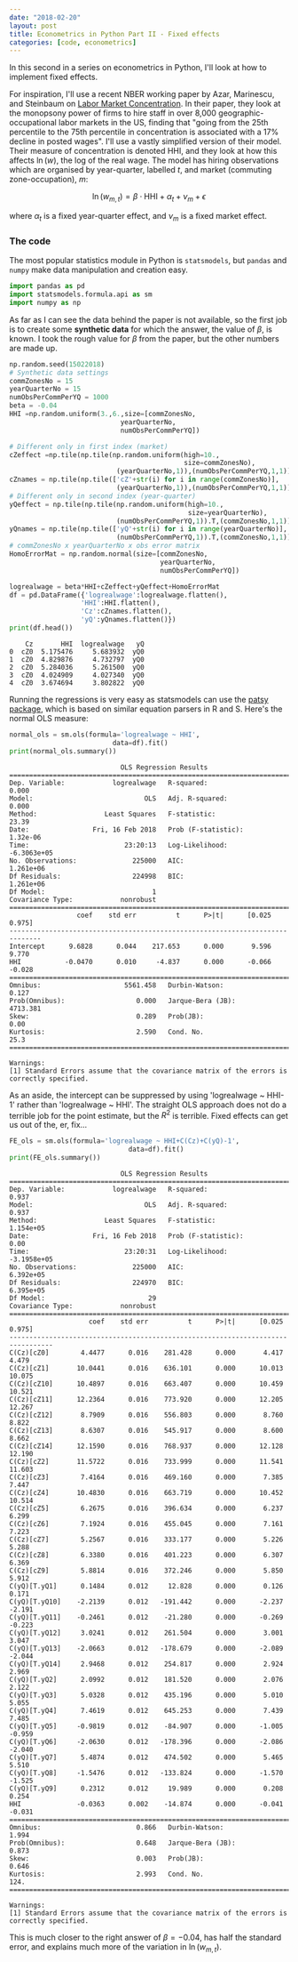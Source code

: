 ```yaml
---
date: "2018-02-20"
layout: post
title: Econometrics in Python Part II - Fixed effects
categories: [code, econometrics]
---
```



In this second in a series on econometrics in Python, I'll look at how to implement fixed effects.

For inspiration, I'll use a recent NBER working paper by Azar, Marinescu, and Steinbaum on [Labor Market Concentration](http://www.nber.org/papers/w24147). In their paper, they look at the monopsony power of firms to hire staff in over 8,000 geographic-occupational labor markets in the US, finding that "going from the 25th percentile to the 75th percentile in concentration is associated with a 17% decline in posted wages". I'll use a vastly simplified version of their model. Their measure of concentration is denoted $\text{HHI}$, and they look at how this affects $\ln(w)$, the log of the real wage. The model has hiring observations which are organised by year-quarter, labelled $t$, and market (commuting zone-occupation), $m$:

$$
\ln(w_{m,t}) = \beta \cdot\text{HHI}+\alpha_t+\nu_m+\epsilon
$$

where $\alpha_t$ is a fixed year-quarter effect, and $\nu_m$ is a fixed market effect.

### The code

The most popular statistics module in Python is ```statsmodels```, but ```pandas``` and ```numpy``` make data manipulation and creation easy.

```python
import pandas as pd
import statsmodels.formula.api as sm
import numpy as np
```

As far as I can see the data behind the paper is not available, so the first job is to create some **synthetic data** for which the answer, the value of $\beta$, is known. I took the rough value for $\beta$ from the paper, but the other numbers are made up.

```python
np.random.seed(15022018)
# Synthetic data settings
commZonesNo = 15
yearQuarterNo = 15
numObsPerCommPerYQ = 1000
beta = -0.04
HHI =np.random.uniform(3.,6.,size=[commZonesNo,
                            yearQuarterNo,
                            numObsPerCommPerYQ])

# Different only in first index (market)
cZeffect =np.tile(np.tile(np.random.uniform(high=10.,
                                            size=commZonesNo),
                           (yearQuarterNo,1)),(numObsPerCommPerYQ,1,1)).T
cZnames = np.tile(np.tile(['cZ'+str(i) for i in range(commZonesNo)],
                           (yearQuarterNo,1)),(numObsPerCommPerYQ,1,1)).T
# Different only in second index (year-quarter)
yQeffect = np.tile(np.tile(np.random.uniform(high=10.,
                                             size=yearQuarterNo),
                           (numObsPerCommPerYQ,1)).T,(commZonesNo,1,1))
yQnames = np.tile(np.tile(['yQ'+str(i) for i in range(yearQuarterNo)],
                           (numObsPerCommPerYQ,1)).T,(commZonesNo,1,1))
# commZonesNo x yearQuarterNo x obs error matrix
HomoErrorMat = np.random.normal(size=[commZonesNo,
                                      yearQuarterNo,
                                      numObsPerCommPerYQ])

logrealwage = beta*HHI+cZeffect+yQeffect+HomoErrorMat
df = pd.DataFrame({'logrealwage':logrealwage.flatten(),
                  'HHI':HHI.flatten(),
                  'Cz':cZnames.flatten(),
                  'yQ':yQnames.flatten()})
print(df.head())
```

        Cz       HHI  logrealwage   yQ
    0  cZ0  5.175476     5.683932  yQ0
    1  cZ0  4.829876     4.732797  yQ0
    2  cZ0  5.284036     5.261500  yQ0
    3  cZ0  4.024909     4.027340  yQ0
    4  cZ0  3.674694     3.802822  yQ0


Running the regressions is very easy as statsmodels can use the [patsy package](https://patsy.readthedocs.io/en/v0.1.0/overview.html), which is based on similar equation parsers in R and S. Here's the normal OLS measure:

```python
normal_ols = sm.ols(formula='logrealwage ~ HHI',
                          data=df).fit()
print(normal_ols.summary())
```

                                OLS Regression Results                            
    ==============================================================================
    Dep. Variable:            logrealwage   R-squared:                       0.000
    Model:                            OLS   Adj. R-squared:                  0.000
    Method:                 Least Squares   F-statistic:                     23.39
    Date:                Fri, 16 Feb 2018   Prob (F-statistic):           1.32e-06
    Time:                        23:20:13   Log-Likelihood:            -6.3063e+05
    No. Observations:              225000   AIC:                         1.261e+06
    Df Residuals:                  224998   BIC:                         1.261e+06
    Df Model:                           1                                         
    Covariance Type:            nonrobust                                         
    ==============================================================================
                     coef    std err          t      P>|t|      [0.025      0.975]
    ------------------------------------------------------------------------------
    Intercept      9.6828      0.044    217.653      0.000       9.596       9.770
    HHI           -0.0470      0.010     -4.837      0.000      -0.066      -0.028
    ==============================================================================
    Omnibus:                     5561.458   Durbin-Watson:                   0.127
    Prob(Omnibus):                  0.000   Jarque-Bera (JB):             4713.381
    Skew:                           0.289   Prob(JB):                         0.00
    Kurtosis:                       2.590   Cond. No.                         25.3
    ==============================================================================

    Warnings:
    [1] Standard Errors assume that the covariance matrix of the errors is correctly specified.

As an aside, the intercept can be suppressed by using 'logrealwage ~ HHI-1' rather than 'logrealwage ~ HHI'. The straight OLS approach does not do a terrible job for the point estimate, but the $R^2$ is terrible. Fixed effects can get us out of the, er, fix...

```python
FE_ols = sm.ols(formula='logrealwage ~ HHI+C(Cz)+C(yQ)-1',
                              data=df).fit()
print(FE_ols.summary())
```

                                OLS Regression Results                            
    ==============================================================================
    Dep. Variable:            logrealwage   R-squared:                       0.937
    Model:                            OLS   Adj. R-squared:                  0.937
    Method:                 Least Squares   F-statistic:                 1.154e+05
    Date:                Fri, 16 Feb 2018   Prob (F-statistic):               0.00
    Time:                        23:20:31   Log-Likelihood:            -3.1958e+05
    No. Observations:              225000   AIC:                         6.392e+05
    Df Residuals:                  224970   BIC:                         6.395e+05
    Df Model:                          29                                         
    Covariance Type:            nonrobust                                         
    =================================================================================
                        coef    std err          t      P>|t|      [0.025      0.975]
    ---------------------------------------------------------------------------------
    C(Cz)[cZ0]        4.4477      0.016    281.428      0.000       4.417       4.479
    C(Cz)[cZ1]       10.0441      0.016    636.101      0.000      10.013      10.075
    C(Cz)[cZ10]      10.4897      0.016    663.407      0.000      10.459      10.521
    C(Cz)[cZ11]      12.2364      0.016    773.920      0.000      12.205      12.267
    C(Cz)[cZ12]       8.7909      0.016    556.803      0.000       8.760       8.822
    C(Cz)[cZ13]       8.6307      0.016    545.917      0.000       8.600       8.662
    C(Cz)[cZ14]      12.1590      0.016    768.937      0.000      12.128      12.190
    C(Cz)[cZ2]       11.5722      0.016    733.999      0.000      11.541      11.603
    C(Cz)[cZ3]        7.4164      0.016    469.160      0.000       7.385       7.447
    C(Cz)[cZ4]       10.4830      0.016    663.719      0.000      10.452      10.514
    C(Cz)[cZ5]        6.2675      0.016    396.634      0.000       6.237       6.299
    C(Cz)[cZ6]        7.1924      0.016    455.045      0.000       7.161       7.223
    C(Cz)[cZ7]        5.2567      0.016    333.177      0.000       5.226       5.288
    C(Cz)[cZ8]        6.3380      0.016    401.223      0.000       6.307       6.369
    C(Cz)[cZ9]        5.8814      0.016    372.246      0.000       5.850       5.912
    C(yQ)[T.yQ1]      0.1484      0.012     12.828      0.000       0.126       0.171
    C(yQ)[T.yQ10]    -2.2139      0.012   -191.442      0.000      -2.237      -2.191
    C(yQ)[T.yQ11]    -0.2461      0.012    -21.280      0.000      -0.269      -0.223
    C(yQ)[T.yQ12]     3.0241      0.012    261.504      0.000       3.001       3.047
    C(yQ)[T.yQ13]    -2.0663      0.012   -178.679      0.000      -2.089      -2.044
    C(yQ)[T.yQ14]     2.9468      0.012    254.817      0.000       2.924       2.969
    C(yQ)[T.yQ2]      2.0992      0.012    181.520      0.000       2.076       2.122
    C(yQ)[T.yQ3]      5.0328      0.012    435.196      0.000       5.010       5.055
    C(yQ)[T.yQ4]      7.4619      0.012    645.253      0.000       7.439       7.485
    C(yQ)[T.yQ5]     -0.9819      0.012    -84.907      0.000      -1.005      -0.959
    C(yQ)[T.yQ6]     -2.0630      0.012   -178.396      0.000      -2.086      -2.040
    C(yQ)[T.yQ7]      5.4874      0.012    474.502      0.000       5.465       5.510
    C(yQ)[T.yQ8]     -1.5476      0.012   -133.824      0.000      -1.570      -1.525
    C(yQ)[T.yQ9]      0.2312      0.012     19.989      0.000       0.208       0.254
    HHI              -0.0363      0.002    -14.874      0.000      -0.041      -0.031
    ==============================================================================
    Omnibus:                        0.866   Durbin-Watson:                   1.994
    Prob(Omnibus):                  0.648   Jarque-Bera (JB):                0.873
    Skew:                           0.003   Prob(JB):                        0.646
    Kurtosis:                       2.993   Cond. No.                         124.
    ==============================================================================

    Warnings:
    [1] Standard Errors assume that the covariance matrix of the errors is correctly specified.


This is much closer to the right answer of $\beta=-0.04$, has half the standard error, and explains much more of the variation in $\ln(w_{m,t})$.
